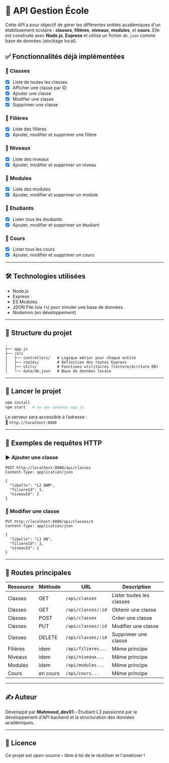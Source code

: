 
# 📘 API Gestion École

Cette API a pour objectif de gérer les différentes entités académiques d'un établissement scolaire : **classes**, **filières**, **niveaux**, **modules**, et **cours**. Elle est construite avec **Node.js**, **Express** et utilise un fichier `db.json` comme base de données (stockage local).

## ✅ Fonctionnalités déjà implémentées

### 🔹 Classes
- [x] Liste de toutes les classes
- [x] Afficher une classe par ID
- [x] Ajouter une classe
- [x] Modifier une classe
- [x] Supprimer une classe

### 🔹 Filières
- [x] Liste des filières
- [x] Ajouter, modifier et supprimer une filière

### 🔹 Niveaux
- [x] Liste des niveaux
- [x] Ajouter, modifier et supprimer un niveau

### 🔹 Modules
- [x] Liste des modules
- [x] Ajouter, modifier et supprimer un module

### 🔹 Etudiants
- [x] Lister tous les étudiants
- [x] Ajouter, modifier et supprimer un étudiant

### 🔹 Cours
- [x] Lister tous les cours
- [x] Ajouter, modifier et supprimer un cours

---

## 🛠️ Technologies utilisées

- Node.js
- Express
- ES Modules
- JSON File (via `fs`) pour simuler une base de données
- Nodemon (en développement)

---

## 📁 Structure du projet

```
.
├── app.js
├── /src
│   ├── controllers/   # Logique métier pour chaque entité
│   ├── routes/        # Définition des routes Express
│   ├── utils/         # Fonctions utilitaires (lecture/écriture DB)
│   └── data/db.json   # Base de données locale
```

---

## 🚀 Lancer le projet

```bash
npm install
npm start   # ou npx nodemon app.js
```

Le serveur sera accessible à l’adresse :  
📍 `http://localhost:8080`

---

## 🧪 Exemples de requêtes HTTP

### ▶️ Ajouter une classe

```http
POST http://localhost:8080/api/classes
Content-Type: application/json

{
  "libelle": "L2 DWM",
  "filiereId": 1,
  "niveauId": 2
}
```

### 🔄 Modifier une classe

```http
PUT http://localhost:8080/api/classes/4
Content-Type: application/json

{
  "libelle": "L1 DN",
  "filiereId": 3,
  "niveauId": 1
}
```

---

## 📌 Routes principales

| Ressource | Méthode | URL                          | Description                   |
|-----------|---------|------------------------------|-------------------------------|
| Classes   | GET     | `/api/classes`               | Lister toutes les classes     |
| Classes   | GET     | `/api/classes/:id`           | Obtenir une classe            |
| Classes   | POST    | `/api/classes`               | Créer une classe              |
| Classes   | PUT     | `/api/classes/:id`           | Modifier une classe           |
| Classes   | DELETE  | `/api/classes/:id`           | Supprimer une classe          |
| Filières  | idem    | `/api/filieres...`           | Même principe                 |
| Niveaux   | idem    | `/api/niveaux...`            | Même principe                     |
| Modules   | idem    | `/api/modules...`            | Même principe                              |
| Cours     | en cours| `/api/cours...`              | Même principe                         |

---

## ✍️ Auteur

Développé par **Mahmood_dev01** – Étudiant L3 passionné par le développement d'API backend et la structuration des données académiques.

---

## 📄 Licence

Ce projet est open-source – libre à toi de le réutiliser et l'améliorer !
